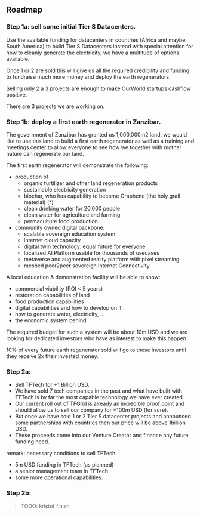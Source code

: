 ## Roadmap

### Step 1a: sell some initial Tier S Datacenters.

Use the available funding for datacenters in countries (Africa and maybe South America) to build Tier S Datacenters instead with special attention for how to cleanly generate the electricity, we have a multitude of options available.

Once 1 or 2 are sold this will give us all the required credibility and funding to fundraise much more money and deploy the earth regenerators.

Selling only 2 a 3 projects are enough to make OurWorld startups cashflow positive.

There are 3 projects we are working on.

### Step 1b: deploy a first earth regenerator in Zanzibar.

The government of Zanzibar has granted us 1,000,000m2 land, we would like to use this land to build a first earth regenerator as well as a training and meetings center to allow everyone to see how we together with mother nature can regenerate our land.

The first earth regenerator will demonstrate the following:

- production of
  - organic furtilizer and other land regeneration products
  - sustainable electricity generation
  - biochar, who has capability to become Graphene (the holy grail material) (*)
  - clean drinking water for 20,000 people
  - clean water for agriculture and farming
  - permaculture food production
- community owned digital backbone:
  - scalable sovereign education system
  - internet cloud capacity
  - digital twin technology: equal future for everyone
  - localized AI Platform usable for thousands of usecases
  - metaverse and augmented reality platform with pixel streaming.
  - meshed peer2peer sovereign Internet Connectivity
  

A local education & demonstration facility will be able to show:
- commercial viability (ROI < 5 years)
- restoration capabilities of land
- food production capabilities
- digital capabilities and how to develop on it
- how to generate water, electricity, ...
- the economic system behind

The required budget for such a system will be about 10m USD and we are looking for dedicated investors who have as interest to make this happen.

10% of every future earth regenerator sold will go to these investors until they receive 2x their invested money.

### Step 2a:

- Sell TFTech for +1 Billion USD.
- We have sold 7 tech companies in the past and what have built with TFTech is by far the most capable technology we have ever created.
- Our current roll out of TFGrid is already an incredible proof point and should allow us to sell our company for +100m USD (for sure).
- But once we have sold 1 or 2 Tier S datacenter projects and announced some partnerships with countries then our price will be above 1billion USD.
- These proceeds come into our Venture Creator and finance any future funding need.

remark: necessary conditions to sell TFTech 

- 5m USD funding in TFTech (as planned)
- a senior management team in TFTech
- some more operational capabilities.

### Step 2b: 

> TODO: kristof finish

